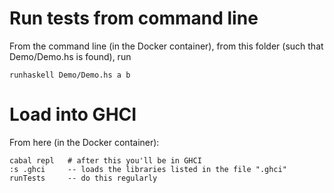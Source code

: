 # Run tests from command line

From the command line (in the Docker container),
from this folder (such that Demo/Demo.hs is found), run
```
runhaskell Demo/Demo.hs a b
```

# Load into GHCI

From here (in the Docker container):
```
cabal repl   # after this you'll be in GHCI
:s .ghci     -- loads the libraries listed in the file ".ghci"
runTests     -- do this regularly
```
